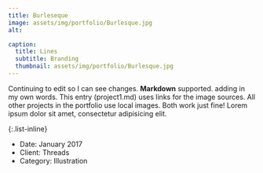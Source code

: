 ```yaml
---
title: Burleseque
image: assets/img/portfolio/Burlesque.jpg
alt:

caption:
  title: Lines
  subtitle: Branding
  thumbnail: assets/img/portfolio/Burlesque.jpg
---
```

Continuing to edit so I can see changes. **Markdown** supported. adding in my own words. This entry (project1.md) uses links for the image sources. All other projects in the portfolio use local images. Both work just fine! Lorem ipsum dolor sit amet, consectetur adipisicing elit.

{:.list-inline}
- Date: January 2017
- Client: Threads
- Category: Illustration
